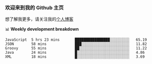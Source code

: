 ### 欢迎来到我的 Github 主页

想了解我更多，请关注我的[个人博客](https://chinesee.gitee.io/blog-nuxt/)

📊 **Weekly development breakdown**
<!--START_SECTION:waka-->
```text
JavaScript  5 hrs 23 mins       ████████████████░░░░░░░░░   65.19 
JSON        58 mins             ███░░░░░░░░░░░░░░░░░░░░░░   11.82 
Groovy      55 mins             ██░░░░░░░░░░░░░░░░░░░░░░░   11.22 
Java        24 mins             █░░░░░░░░░░░░░░░░░░░░░░░░   4.86 
XML         18 mins             █░░░░░░░░░░░░░░░░░░░░░░░░   3.69
```
<!--END_SECTION:waka-->
